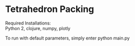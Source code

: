 # Tetrahedron Packing

Required Installations:  
Python 2,
clojure,
numpy,
plotly  
  
To run with default parameters, simply enter python main.py  

